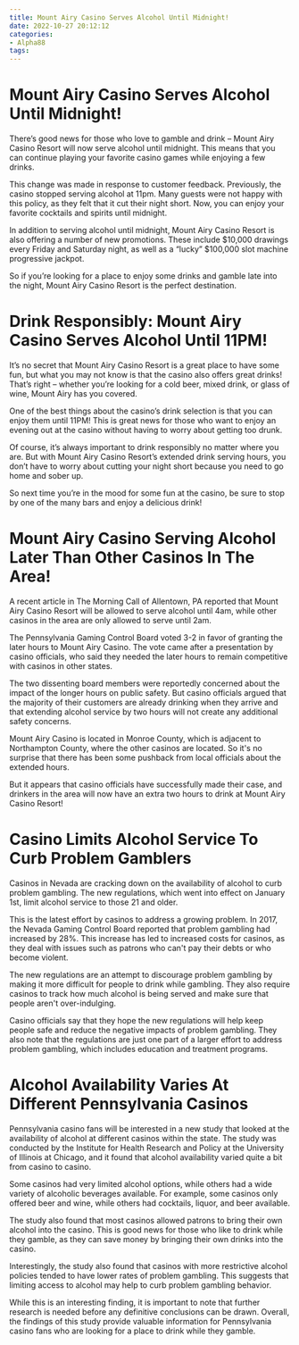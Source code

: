 ```yaml
---
title: Mount Airy Casino Serves Alcohol Until Midnight!
date: 2022-10-27 20:12:12
categories:
- Alpha88
tags:
---
```



#  Mount Airy Casino Serves Alcohol Until Midnight!

There’s good news for those who love to gamble and drink – Mount Airy Casino Resort will now serve alcohol until midnight. This means that you can continue playing your favorite casino games while enjoying a few drinks.

This change was made in response to customer feedback. Previously, the casino stopped serving alcohol at 11pm. Many guests were not happy with this policy, as they felt that it cut their night short. Now, you can enjoy your favorite cocktails and spirits until midnight.

In addition to serving alcohol until midnight, Mount Airy Casino Resort is also offering a number of new promotions. These include $10,000 drawings every Friday and Saturday night, as well as a “lucky” $100,000 slot machine progressive jackpot.

So if you’re looking for a place to enjoy some drinks and gamble late into the night, Mount Airy Casino Resort is the perfect destination.

#  Drink Responsibly: Mount Airy Casino Serves Alcohol Until 11PM!

It’s no secret that Mount Airy Casino Resort is a great place to have some fun, but what you may not know is that the casino also offers great drinks! That’s right – whether you’re looking for a cold beer, mixed drink, or glass of wine, Mount Airy has you covered.

One of the best things about the casino’s drink selection is that you can enjoy them until 11PM! This is great news for those who want to enjoy an evening out at the casino without having to worry about getting too drunk.

Of course, it’s always important to drink responsibly no matter where you are. But with Mount Airy Casino Resort’s extended drink serving hours, you don’t have to worry about cutting your night short because you need to go home and sober up.

So next time you’re in the mood for some fun at the casino, be sure to stop by one of the many bars and enjoy a delicious drink!

#  Mount Airy Casino Serving Alcohol Later Than Other Casinos In The Area!

A recent article in The Morning Call of Allentown, PA reported that Mount Airy Casino Resort will be allowed to serve alcohol until 4am, while other casinos in the area are only allowed to serve until 2am.

The Pennsylvania Gaming Control Board voted 3-2 in favor of granting the later hours to Mount Airy Casino. The vote came after a presentation by casino officials, who said they needed the later hours to remain competitive with casinos in other states.

The two dissenting board members were reportedly concerned about the impact of the longer hours on public safety. But casino officials argued that the majority of their customers are already drinking when they arrive and that extending alcohol service by two hours will not create any additional safety concerns.

Mount Airy Casino is located in Monroe County, which is adjacent to Northampton County, where the other casinos are located. So it's no surprise that there has been some pushback from local officials about the extended hours.

But it appears that casino officials have successfully made their case, and drinkers in the area will now have an extra two hours to drink at Mount Airy Casino Resort!

#  Casino Limits Alcohol Service To Curb Problem Gamblers

Casinos in Nevada are cracking down on the availability of alcohol to curb problem gambling. The new regulations, which went into effect on January 1st, limit alcohol service to those 21 and older.

This is the latest effort by casinos to address a growing problem. In 2017, the Nevada Gaming Control Board reported that problem gambling had increased by 28%. This increase has led to increased costs for casinos, as they deal with issues such as patrons who can't pay their debts or who become violent.

The new regulations are an attempt to discourage problem gambling by making it more difficult for people to drink while gambling. They also require casinos to track how much alcohol is being served and make sure that people aren't over-indulging.

Casino officials say that they hope the new regulations will help keep people safe and reduce the negative impacts of problem gambling. They also note that the regulations are just one part of a larger effort to address problem gambling, which includes education and treatment programs.

#  Alcohol Availability Varies At Different Pennsylvania Casinos

Pennsylvania casino fans will be interested in a new study that looked at the availability of alcohol at different casinos within the state. The study was conducted by the Institute for Health Research and Policy at the University of Illinois at Chicago, and it found that alcohol availability varied quite a bit from casino to casino.

Some casinos had very limited alcohol options, while others had a wide variety of alcoholic beverages available. For example, some casinos only offered beer and wine, while others had cocktails, liquor, and beer available.

The study also found that most casinos allowed patrons to bring their own alcohol into the casino. This is good news for those who like to drink while they gamble, as they can save money by bringing their own drinks into the casino.

Interestingly, the study also found that casinos with more restrictive alcohol policies tended to have lower rates of problem gambling. This suggests that limiting access to alcohol may help to curb problem gambling behavior.

While this is an interesting finding, it is important to note that further research is needed before any definitive conclusions can be drawn. Overall, the findings of this study provide valuable information for Pennsylvania casino fans who are looking for a place to drink while they gamble.
